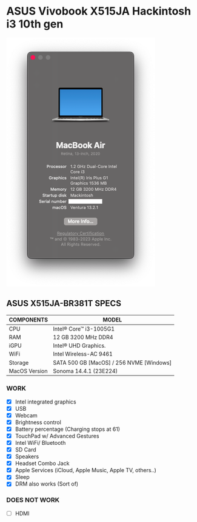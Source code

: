 # ASUS Vivobook X515JA Hackintosh i3 10th gen

<img src="https://raw.githubusercontent.com/Bhavinjain260/Asus-Vivobook15-X515JA-Opencore/main/About%20this%20mac.png">

## ASUS X515JA-BR381T SPECS

| COMPONENTS    | MODEL                                   |
|---------------|-----------------------------------------|
| CPU           | Intel® Core™ i3-1005G1                  | 
| RAM           | 12 GB 3200 MHz DDR4                     |
| iGPU          | Intel® UHD Graphics.                    |
| WiFi          | Intel Wireless-AC 9461                  |
| Storage       | SATA 500 GB [MacOS] / 256 NVME [Windows]|
| MacOS Version | Sonoma 14.4.1 (23E224)                  | 
 
### WORK
- [x] Intel integrated graphics
- [x] USB
- [x] Webcam
- [x] Brightness control
- [x] Battery percentage (Charging stops at 61)
- [x] TouchPad w/ Advanced Gestures
- [x] Intel WiFi/ Bluetooth
- [x] SD Card
- [x] Speakers
- [x] Headset Combo Jack
- [x] Apple Services (iCloud, Apple Music, Apple TV, others..)
- [x] Sleep
- [x] DRM also works (Sort of)

### DOES NOT WORK
- [ ] HDMI
